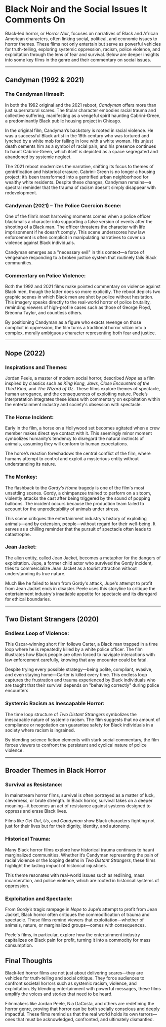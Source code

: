 # **Black Noir and the Social Issues It Comments On**

Black-led horror, or *Horror Noir*, focuses on narratives of Black and African American characters, often linking social, political, and economic issues to horror themes. These films not only entertain but serve as powerful vehicles for truth-telling, exploring systemic oppression, racism, police violence, and exploitation through the lens of fear and survival. Below are deeper insights into some key films in the genre and their commentary on social issues.

---

## **Candyman (1992 & 2021)**  

### **The Candyman Himself:**  
In both the 1992 original and the 2021 reboot, *Candyman* offers more than just supernatural scares. The titular character embodies racial trauma and collective suffering, manifesting as a vengeful spirit haunting Cabrini-Green, a predominantly Black public housing project in Chicago. 

In the original film, Candyman’s backstory is rooted in racial violence. He was a successful Black artist in the 19th century who was tortured and lynched by a white mob for falling in love with a white woman. His unjust death cements him as a symbol of racial pain, and his presence continues to haunt Cabrini-Green, which itself is depicted as a space segregated and abandoned by systemic neglect.

The 2021 reboot modernizes the narrative, shifting its focus to themes of gentrification and historical erasure. Cabrini-Green is no longer a housing project; it’s been transformed into a gentrified urban neighborhood for wealthy white residents. Despite these changes, Candyman remains—a spectral reminder that the trauma of racism doesn’t simply disappear with redevelopment.


### **Candyman (2021) – The Police Coercion Scene:**  
One of the film’s most harrowing moments comes when a police officer blackmails a character into supporting a false version of events after the shooting of a Black man. The officer threatens the character with life imprisonment if he doesn’t comply. This scene underscores how law enforcement is often complicit in manipulating narratives to cover up violence against Black individuals.

Candyman emerges as a "necessary evil" in this context—a force of vengeance responding to a broken justice system that routinely fails Black communities.

### **Commentary on Police Violence:**  
Both the 1992 and 2021 films make pointed commentary on violence against Black men, though the latter does so more explicitly. The reboot depicts two graphic scenes in which Black men are shot by police without hesitation. This imagery speaks directly to the real-world horror of police brutality, reminding viewers of high-profile cases such as those of George Floyd, Breonna Taylor, and countless others.

By positioning Candyman as a figure who exacts revenge on those complicit in oppression, the film turns a traditional horror villain into a complex, morally ambiguous character representing both fear and justice.

---

## **Nope (2022)**  

### **Inspirations and Themes:**  
Jordan Peele, a master of modern social horror, described *Nope* as a film inspired by classics such as *King Kong*, *Jaws*, *Close Encounters of the Third Kind*, and *The Wizard of Oz*. These films explore themes of spectacle, human arrogance, and the consequences of exploiting nature. Peele’s interpretation integrates these ideas with commentary on exploitation within the entertainment industry and society's obsession with spectacle.



### **The Horse Incident:**  
Early in the film, a horse on a Hollywood set becomes agitated when a crew member makes direct eye contact with it. This seemingly minor moment symbolizes humanity’s tendency to disregard the natural instincts of animals, assuming they will conform to human expectations.

The horse’s reaction foreshadows the central conflict of the film, where humans attempt to control and exploit a mysterious entity without understanding its nature.


### **The Monkey:**  
The flashback to the *Gordy’s Home* tragedy is one of the film's most unsettling scenes. Gordy, a chimpanzee trained to perform on a sitcom, violently attacks the cast after being triggered by the sound of popping balloons. The incident occurs because the production team failed to account for the unpredictability of animals under stress.

This scene critiques the entertainment industry's history of exploiting animals—and by extension, people—without regard for their well-being. It serves as a chilling reminder that the pursuit of spectacle often leads to catastrophe.



### **Jean Jacket:**  
The alien entity, called Jean Jacket, becomes a metaphor for the dangers of exploitation. Jupe, a former child actor who survived the Gordy incident, tries to commercialize Jean Jacket as a tourist attraction without understanding its true nature.

Much like he failed to learn from Gordy's attack, Jupe's attempt to profit from Jean Jacket ends in disaster. Peele uses this storyline to critique the entertainment industry's insatiable appetite for spectacle and its disregard for ethical boundaries.

---

## **Two Distant Strangers (2020)**  

### **Endless Loop of Violence:**  
This Oscar-winning short film follows Carter, a Black man trapped in a time loop where he is repeatedly killed by a white police officer. The film illustrates how Black people are often forced to navigate interactions with law enforcement carefully, knowing that any encounter could be fatal.

Despite trying every possible strategy—being polite, compliant, evasive, and even staying home—Carter is killed every time. This endless loop captures the frustration and trauma experienced by Black individuals who are taught that their survival depends on "behaving correctly" during police encounters.



### **Systemic Racism as Inescapable Horror:**  
The time loop structure of *Two Distant Strangers* symbolizes the inescapable nature of systemic racism. The film suggests that no amount of compliance or negotiation can guarantee safety for Black individuals in a society where racism is ingrained.

By blending science fiction elements with stark social commentary, the film forces viewers to confront the persistent and cyclical nature of police violence.

---

## **Broader Themes in Black Horror**  

### **Survival as Resistance:**  
In mainstream horror films, survival is often portrayed as a matter of luck, cleverness, or brute strength. In Black horror, survival takes on a deeper meaning—it becomes an act of resistance against systems designed to oppress and erase Black lives.

Films like *Get Out*, *Us*, and *Candyman* show Black characters fighting not just for their lives but for their dignity, identity, and autonomy.



### **Historical Trauma:**  
Many Black horror films explore how historical trauma continues to haunt marginalized communities. Whether it’s Candyman representing the pain of racial violence or the looping deaths in *Two Distant Strangers*, these films highlight the lasting impact of historical injustices.

This theme resonates with real-world issues such as redlining, mass incarceration, and police violence, which are rooted in historical systems of oppression.



### **Exploitation and Spectacle:**  
From Gordy’s tragic rampage in *Nope* to Jupe’s attempt to profit from Jean Jacket, Black horror often critiques the commodification of trauma and spectacle. These films remind viewers that exploitation—whether of animals, nature, or marginalized groups—comes with consequences.

Peele's films, in particular, explore how the entertainment industry capitalizes on Black pain for profit, turning it into a commodity for mass consumption.



## **Final Thoughts**  
Black-led horror films are not just about delivering scares—they are vehicles for truth-telling and social critique. They force audiences to confront societal horrors such as systemic racism, violence, and exploitation. By blending entertainment with powerful messages, these films amplify the voices and stories that need to be heard.

Filmmakers like Jordan Peele, Nia DaCosta, and others are redefining the horror genre, proving that horror can be both socially conscious and deeply impactful. These films remind us that the real world holds its own terrors—ones that must be acknowledged, confronted, and ultimately dismantled.
